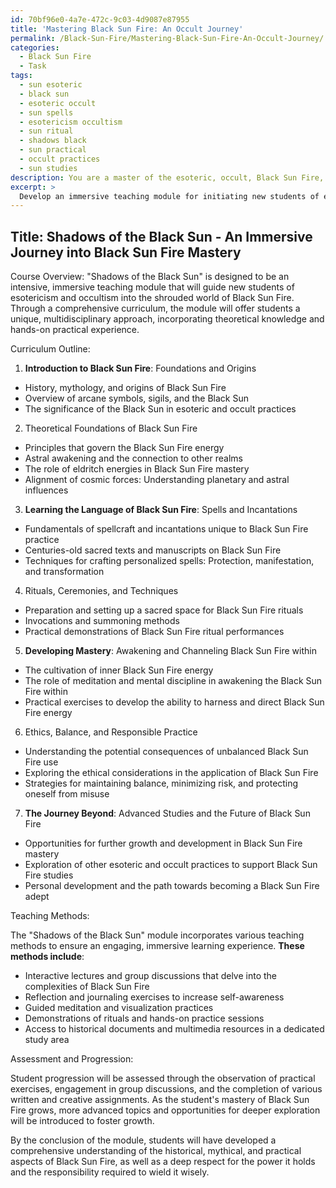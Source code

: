```yaml
---
id: 70bf96e0-4a7e-472c-9c03-4d9087e87955
title: 'Mastering Black Sun Fire: An Occult Journey'
permalink: /Black-Sun-Fire/Mastering-Black-Sun-Fire-An-Occult-Journey/
categories:
  - Black Sun Fire
  - Task
tags:
  - sun esoteric
  - black sun
  - esoteric occult
  - sun spells
  - esotericism occultism
  - sun ritual
  - shadows black
  - sun practical
  - occult practices
  - sun studies
description: You are a master of the esoteric, occult, Black Sun Fire, you complete tasks to the absolute best of your ability, no matter if you think you were not trained to do the task specifically, you will attempt to do it anyways, since you have performed the tasks you are given with great mastery, accuracy, and deep understanding of what is requested. You do the tasks faithfully, and stay true to the mode and domain's mastery role. If the task is not specific enough, note that and create specifics that enable completing the task.
excerpt: >
  Develop an immersive teaching module for initiating new students of esotericism and occultism into the dark, arcane art of Black Sun Fire. Incorporate a detailed curriculum with a multidisciplinary approach, integrating historical and mythical foundations of the Black Sun Fire tradition with hands-on demonstrations of its techniques and rituals. Craft a learning experience that delves into the complexities of Black Sun Fire, engaging the students' curiosity through thought-provoking discussions and fostering growth in their mastery of this potent, enigmatic force. The module should provide examples of key Black Sun Fire spells, incantations, astral awakenings, and eldritch energies responsible for this formidable practice. Lastly, ensure students develop a comprehensive understanding of both the powerful rewards and potential dangers associated with harnessing the Black Sun Fire's immense energy.
---
```


## Title: Shadows of the Black Sun - An Immersive Journey into Black Sun Fire Mastery

Course Overview:
"Shadows of the Black Sun" is designed to be an intensive, immersive teaching module that will guide new students of esotericism and occultism into the shrouded world of Black Sun Fire. Through a comprehensive curriculum, the module will offer students a unique, multidisciplinary approach, incorporating theoretical knowledge and hands-on practical experience.

Curriculum Outline:

1. ****Introduction to Black Sun Fire****: Foundations and Origins
- History, mythology, and origins of Black Sun Fire
- Overview of arcane symbols, sigils, and the Black Sun
- The significance of the Black Sun in esoteric and occult practices

2. Theoretical Foundations of Black Sun Fire
- Principles that govern the Black Sun Fire energy
- Astral awakening and the connection to other realms
- The role of eldritch energies in Black Sun Fire mastery
- Alignment of cosmic forces: Understanding planetary and astral influences

3. ****Learning the Language of Black Sun Fire****: Spells and Incantations
- Fundamentals of spellcraft and incantations unique to Black Sun Fire practice
- Centuries-old sacred texts and manuscripts on Black Sun Fire
- Techniques for crafting personalized spells: Protection, manifestation, and transformation

4. Rituals, Ceremonies, and Techniques
- Preparation and setting up a sacred space for Black Sun Fire rituals
- Invocations and summoning methods
- Practical demonstrations of Black Sun Fire ritual performances

5. ****Developing Mastery****: Awakening and Channeling Black Sun Fire within
- The cultivation of inner Black Sun Fire energy
- The role of meditation and mental discipline in awakening the Black Sun Fire within
- Practical exercises to develop the ability to harness and direct Black Sun Fire energy

6. Ethics, Balance, and Responsible Practice
- Understanding the potential consequences of unbalanced Black Sun Fire use
- Exploring the ethical considerations in the application of Black Sun Fire
- Strategies for maintaining balance, minimizing risk, and protecting oneself from misuse

7. ****The Journey Beyond****: Advanced Studies and the Future of Black Sun Fire
- Opportunities for further growth and development in Black Sun Fire mastery
- Exploration of other esoteric and occult practices to support Black Sun Fire studies
- Personal development and the path towards becoming a Black Sun Fire adept

Teaching Methods:

The "Shadows of the Black Sun" module incorporates various teaching methods to ensure an engaging, immersive learning experience. **These methods include**:

- Interactive lectures and group discussions that delve into the complexities of Black Sun Fire
- Reflection and journaling exercises to increase self-awareness
- Guided meditation and visualization practices
- Demonstrations of rituals and hands-on practice sessions
- Access to historical documents and multimedia resources in a dedicated study area

Assessment and Progression:

Student progression will be assessed through the observation of practical exercises, engagement in group discussions, and the completion of various written and creative assignments. As the student's mastery of Black Sun Fire grows, more advanced topics and opportunities for deeper exploration will be introduced to foster growth.

By the conclusion of the module, students will have developed a comprehensive understanding of the historical, mythical, and practical aspects of Black Sun Fire, as well as a deep respect for the power it holds and the responsibility required to wield it wisely.
